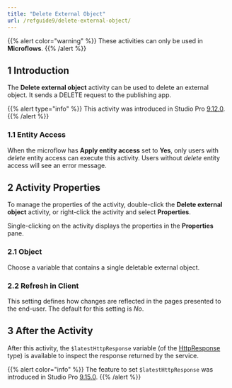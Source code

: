 ```yaml
---
title: "Delete External Object"
url: /refguide9/delete-external-object/
---
```

{{% alert color="warning" %}}
These activities can only be used in **Microflows**.
{{% /alert %}}

## 1 Introduction

The **Delete external object** activity can be used to delete an external object. It sends a DELETE request to the publishing app.

{{% alert type="info" %}}
This activity was introduced in Studio Pro [9.12.0](/releasenotes/studio-pro/9.12/).
{{% /alert %}}

### 1.1 Entity Access

When the microflow has **Apply entity access** set to **Yes**, only users with *delete* entity access can execute this activity. Users without *delete* entity access will see an error message.

## 2 Activity Properties

To manage the properties of the activity, double-click the **Delete external object** activity, or right-click the activity and select **Properties**. 

Single-clicking on the activity displays the properties in the **Properties** pane.

### 2.1 Object

Choose a variable that contains a single deletable external object.

### 2.2 Refresh in Client

This setting defines how changes are reflected in the pages presented to the end-user. The default for this setting is *No*.

## 3 After the Activity

After this activity, the `$latestHttpResponse` variable (of the [HttpResponse](/refguide9/http-request-and-response-entities/#http-response) type) is available to inspect the response returned by the service.

{{% alert color="info" %}}
The feature to set `$latestHttpResponse` was introduced in Studio Pro [9.15.0](/releasenotes/studio-pro/9.15/).
{{% /alert %}}

